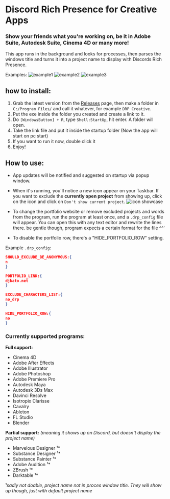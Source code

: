 # Discord Rich Presence for Creative Apps
### Show your friends what you're working on, be it in Adobe Suite, Autodesk Suite, Cinema 4D or many more!
This app runs in the background and looks for processes, then parses the windows title and turns it into a project name to display with Discords Rich Presence.

Examples:
![example1](https://i.imgur.com/yFzQh6O.png)
![example2](https://i.imgur.com/fziotzt.png)
![example3](https://i.imgur.com/9SEXuQr.png)

## how to install:
1. Grab the latest version from the [Releases](https://github.com/djkato/DRP_Creative/releases) page, then make a folder in `C:/Program Files/` and call it whatever, for example `DRP Creative`.
3. Put the exe inside the folder you created and create a link to it.
4. Do `[WindowsButton] + R`, type `Shell:StartUp`, hit enter. A folder will open.
5. Take the link file and put it inside the startup folder (Now the app will start on pc start)
6. If you want to run it now, double click it
7. Enjoy!

## How to use:
-   App updates will be notified and suggested on startup via popup window.
-   When it's running, you'll notice a new icon appear on your Taskbar. If you want to exclude the **currently open project** from showing up, click on the icon and click on `Don't show current project`.
![icon showcase](https://i.imgur.com/nADffGB.png)

-   To change the portfolio website or remove excluded projects and words from the program, run the program at least once, and a `.drp_config` file will appear. You can open this with any text editor and rewrite the lines there. be gentle though, program expects a certain format for the file ^^'
-   To disable the portfolio row, there's a "HIDE_PORTFOLIO_ROW" setting.

Example `.drp_config`:
```json
SHOULD_EXCLUDE_BE_ANONYMOUS:{
n
}

PORTFOLIO_LINK:{
djkato.net
}

EXCLUDE_CHARACTERS_LIST:{
no_drp
}

HIDE_PORTFOLIO_ROW:{
no
}
```
### Currently supported programs:
**Full support:**
-   Cinema 4D
-   Adobe After Effects
-   Adobe Illustrator
-   Adobe Photoshop
-   Adobe Premiere Pro
-   Autodesk Maya
-   Autodesk 3Ds Max
-   Davinci Resolve
-   Isotropix Clarisse
-   Cavalry
-   Ableton
-   FL Studio
-   Blender

**Partial support:** *(meaning it shows up on Discord, but doesn't display the project name)*
-   Marvelous Designer ¹*
-   Substance Designer ¹*
-   Substance Painter  ¹*
-   Adobe Audition ¹*
-   ZBrush ¹*
-   Darktable ¹*

¹*sadly not doable, project name not in proces window title. They will show up though, just with default project name*
